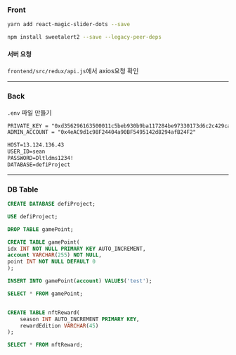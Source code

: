 ### Front

```bash
yarn add react-magic-slider-dots --save
```

```bash
npm install sweetalert2 --save --legacy-peer-deps
```

#### 서버 요청

`frontend/src/redux/api.js`에서 axios요청 확인

---

### Back

`.env` 파일 만들기

```tex
PRIVATE_KEY = "0xd356296163500011c5beb930b9ba117284be97330173d6c2c429ca64e888ec93"
ADMIN_ACCOUNT = "0x4eAC9d1c98F24404a90BF5495142d8294afB24F2"

HOST=13.124.136.43
USER_ID=sean
PASSWORD=Dltldms1234!
DATABASE=defiProject
```

---

### DB Table

```sql
CREATE DATABASE defiProject;

USE defiProject;

DROP TABLE gamePoint;

CREATE TABLE gamePoint(
idx INT NOT NULL PRIMARY KEY AUTO_INCREMENT,
account VARCHAR(255) NOT NULL,
point INT NOT NULL DEFAULT 0
);

INSERT INTO gamePoint(account) VALUES('test');

SELECT * FROM gamePoint;


CREATE TABLE nftReward(
    season INT AUTO_INCREMENT PRIMARY KEY,
    rewardEdition VARCHAR(45)
);

SELECT * FROM nftReward;
```





